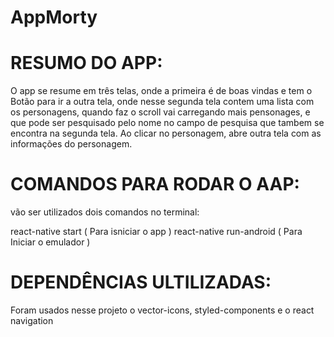 # AppMorty

# RESUMO DO APP:

O app se resume em três telas, onde a primeira é de boas vindas e tem o Botão para ir a outra tela, onde nesse segunda tela contem uma lista com os personagens, quando faz o scroll vai carregando mais pensonages, e que pode ser pesquisado pelo nome no campo de pesquisa que tambem se encontra na segunda tela. Ao clicar no personagem, abre outra tela com as informações do personagem.

# COMANDOS PARA RODAR O AAP:

vão ser utilizados dois comandos no terminal:

react-native start ( Para isniciar o app )
react-native run-android ( Para Iniciar o emulador )

# DEPENDÊNCIAS ULTILIZADAS:

Foram usados nesse projeto o vector-icons, styled-components e o react navigation
